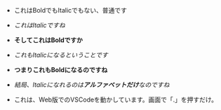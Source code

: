 - これはBoldでもItalicでもない、普通です
- *これはItalicですね*
- **そしてこれはBoldですか**
- _これもItalicになるということです_
- __つまりこれもBoldになるのですね__
- *結局、Italicになれるのは**アルファベットだけ**なのですね*


- これは、Web版でのVSCodeを動かしています。画面で「.」を押すだけ。